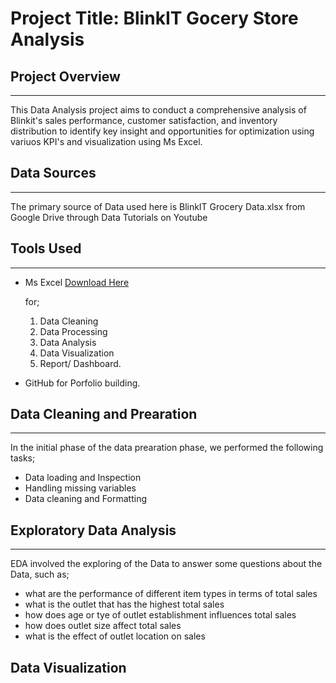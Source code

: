 # Project Title: BlinkIT Gocery Store Analysis

## Project Overview
___
This Data Analysis project aims to conduct a comprehensive analysis of Blinkit's sales performance, customer satisfaction, and inventory distribution to identify key insight and opportunities for optimization using variuos KPI's and visualization using Ms Excel. 

## Data Sources
___
The primary source of Data used here is BlinkIT Grocery Data.xlsx from Google Drive through Data Tutorials on Youtube

## Tools Used
___
- Ms Excel [Download Here](https://www.microsoft.com)

  for;
  1. Data Cleaning
  2. Data Processing
  3. Data Analysis
  4. Data Visualization
  5. Report/ Dashboard.
  
- GitHub for Porfolio building.

## Data Cleaning and Prearation
___
In the initial phase of the data prearation phase, we performed the following tasks;
- Data loading and Inspection
- Handling missing variables
- Data cleaning and Formatting

## Exploratory Data Analysis
___
EDA involved the exploring of the Data to answer some questions about the Data, such as;
- what are the performance of different item types in terms of total sales
- what is the outlet that has the highest total sales
- how does age or tye of outlet establishment influences total sales
- how does outlet size affect total sales
- what is the effect of outlet location on sales

## Data Visualization


